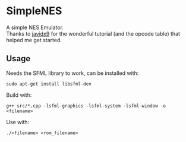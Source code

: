 # SimpleNES
A simple NES Emulator. <br>
Thanks to <a href="https://www.youtube.com/@javidx9">javidx9</a> for the wonderful tutorial (and the opcode table) that helped me get started. <br>
## Usage
Needs the SFML library to work, can be installed with:
```
sudo apt-get install libsfml-dev
```
Build with:
```
g++ src/*.cpp -lsfml-graphics -lsfml-system -lsfml-window -o <filename>
```
Use with:
```
./<filename> <rom_filename>
```
